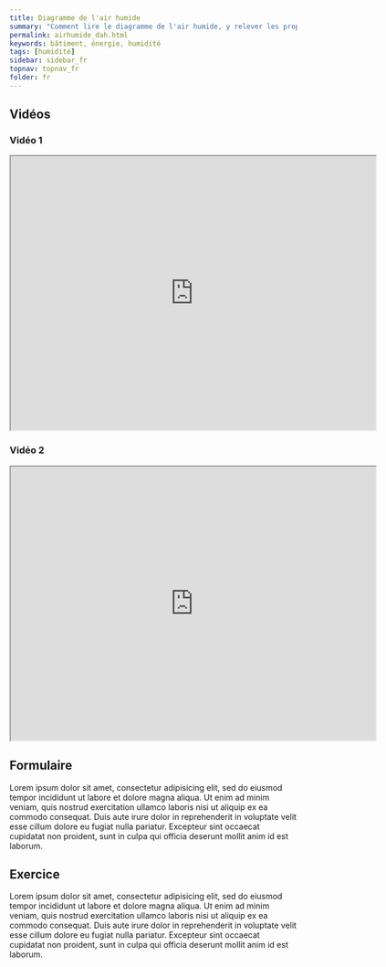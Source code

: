 ```yaml
---
title: Diagramme de l'air humide
summary: "Comment lire le diagramme de l'air humide, y relever les propriétés de l'air et y représenter les mélanges"
permalink: airhumide_dah.html
keywords: bâtiment, énergie, humidité
tags: [humidité]
sidebar: sidebar_fr
topnav: topnav_fr
folder: fr
---
```


## Vidéos

### Vidéo 1

<iframe src="https://player.vimeo.com/video/99807194?color=ff9933&portrait=0" width="640" height="480" frameborder="1" webkitallowfullscreen mozallowfullscreen allowfullscreen></iframe>

### Vidéo 2

<iframe src="https://player.vimeo.com/video/99904962?color=ff9933&portrait=0" width="640" height="480" frameborder="1" webkitallowfullscreen mozallowfullscreen allowfullscreen></iframe>

## Formulaire

Lorem ipsum dolor sit amet, consectetur adipisicing elit, sed do eiusmod tempor incididunt ut labore et dolore magna aliqua. Ut enim ad minim veniam, quis nostrud exercitation ullamco laboris nisi ut aliquip ex ea commodo consequat. Duis aute irure dolor in reprehenderit in voluptate velit esse cillum dolore eu fugiat nulla pariatur. Excepteur sint occaecat cupidatat non proident, sunt in culpa qui officia deserunt mollit anim id est laborum.

## Exercice

Lorem ipsum dolor sit amet, consectetur adipisicing elit, sed do eiusmod tempor incididunt ut labore et dolore magna aliqua. Ut enim ad minim veniam, quis nostrud exercitation ullamco laboris nisi ut aliquip ex ea commodo consequat. Duis aute irure dolor in reprehenderit in voluptate velit esse cillum dolore eu fugiat nulla pariatur. Excepteur sint occaecat cupidatat non proident, sunt in culpa qui officia deserunt mollit anim id est laborum.
